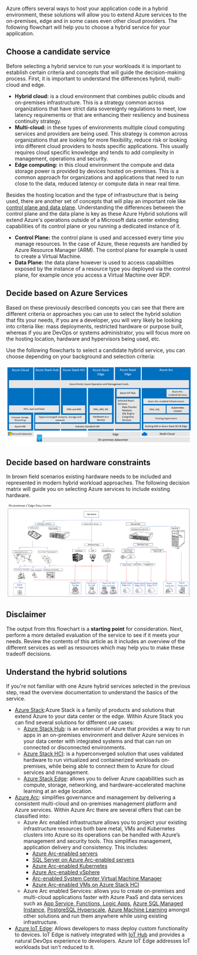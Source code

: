 Azure offers several ways to host your application code in a hybrid environment, these solutions will allow you to extend Azure services to the on-premises, edge and in some cases even other cloud providers. The following flowchart will help you to choose a hybrid service for your application.

## Choose a candidate service

Before selecting a hybrid service to run your workloads it is important to establish certain criteria and concepts that will guide the decision-making process. First, it is important to understand the differences hybrid, multi-cloud and edge.

- **Hybrid cloud:** is a cloud environment that combines public clouds and on-premises infrastructure. This is a strategy common across organizations that have strict data sovereignty regulations to meet, low latency requirements or that are enhancing their resiliency and business continuity strategy.
- **Multi-cloud:** in these types of environments multiple cloud computing services and providers are being used. This strategy is common across organizations that are looking for more flexibility, reduce risk or looking into different cloud providers to hosts specific applications. This usually requires cloud specific knowledge and tends to add complexity in management, operations and security.
- **Edge computing:** in this cloud environment the compute and data storage power is provided by devices hosted on-premises. This is a common approach for organizations and applications that need to run close to the data, reduced latency or compute data in near real time.

Besides the hosting location and the type of infrastructure that is being used, there are another set of concepts that will play an important role like [control plane and data plane](/azure/azure-resource-manager/management/control-plane-and-data-plane). Understanding the differences between the control plane and the data plane is key as these Azure Hybrid solutions will extend Azure's operations outside of a Microsoft data center extending capabilities of its control plane or you running a dedicated instance of it.

- **Control Plane:**  the control plane is used and accessed every time you manage resources. In the case of Azure, these requests are handled by Azure Resource Manager (ARM). The control plane for example is used to create a Virtual Machine.
- **Data Plane:** the data plane however is used to access capabilities exposed by the instance of a resource type you deployed via the control plane, for example once you access a Virtual Machine over RDP.

## Decide based on Azure Services

Based on these previously described concepts you can see that there are different criteria or approaches you can use to select the hybrid solution that fits your needs, if you are a developer, you will very likely be looking into criteria like: mass deployments, restricted hardware or purpose built, whereas if you are DevOps or systems administrator, you will focus more on the hosting location, hardware and hypervisors being used, etc.

Use the following flowcharts to select a candidate hybrid service, you can choose depending on your background and selection criteria:

![Decision tree for Azure hybrid services](./images/hybrid-choices.png)

## Decide based on hardware constraints

In brown field scenarios existing hardware needs to be included and represented in modern hybrid workload approaches. The following decision matrix will guide you on selecting Azure services to include existing hardware.

![Decision tree for Azure hybrid services](./images/hybrid-decision-tree.png)

## Disclaimer

The output from this flowchart is a **starting point** for consideration. Next, perform a more detailed evaluation of the service to see if it meets your needs. Review the contents of this article as it includes an overview of the different services as well as resources which may help you to make these tradeoff decisions.

## Understand the hybrid solutions

If you're not familiar with one Azure hybrid services selected in the previous step, read the overview documentation to understand the basics of the service.

- [Azure Stack](/azure-stack/):Azure Stack is a family of products and solutions that extend Azure to your data center or the edge. Within Azure Stack you can find several solutions for different use cases:
  - [Azure Stack Hub](/azure-stack/operator/azure-stack-overview?view=azs-2108): is an extension of Azure that provides a way to run apps in an on-premises environment and deliver Azure services in your data center with integrated systems and that can run on connected or disconnected environments.
  - [Azure Stack HCI](/azure-stack/hci/): is a hyperconverged solution that uses validated hardware to run virtualized and containerized workloads on-premises, while being able to connect them to Azure for cloud services and management.
  - [Azure Stack Edge](/azure/databox-online/): allows you to deliver Azure capabilities such as compute, storage, networking, and hardware-accelerated machine learning at an edge location.
- [Azure Arc](/azure/azure-arc/overview): simplifies governance and management by delivering a consistent multi-cloud and on-premises management platform and Azure services. Within Azure Arc there are several offers that can be classified into:
  - Azure Arc enabled infrastructure allows you to project your existing infrastructure resources both bare metal, VMs and Kubernetes clusters into Azure so its operations can be handled with Azure’s management and security tools.  This simplifies management, application delivery and consistency. This includes:
    - [Azure Arc-enabled servers](/azure/azure-arc/servers/overview)
    - [SQL Server on Azure Arc-enabled servers](/sql/sql-server/azure-arc/overview?view=sql-server-ver16)
    - [Azure Arc-enabled Kubernetes](/azure/azure-arc/kubernetes/overview)
    - [Azure Arc-enabled vSphere](/azure/azure-arc/vmware-vsphere/overview)
    - [Arc-enabled System Center Virtual Machine Manager](/azure/azure-arc/system-center-virtual-machine-manager/overview)
    - [Azure Arc-enabled VMs on Azure Stack HCI](/azure-stack/hci/manage/azure-arc-enabled-virtual-machines)
  - Azure Arc enabled Services: allows you to create on-premises and multi-cloud applications faster with Azure PaaS and data services such as [App Service, Functions, Logic Apps](/azure/app-service/overview-arc-integration), [Azure SQL Managed Instance](/azure/azure-arc/data/managed-instance-overview), [PostgreSQL Hyperscale](/azure/azure-arc/data/what-is-azure-arc-enabled-postgres-hyperscale), [Azure Machine Learning](/azure/machine-learning/how-to-attach-kubernetes-anywhere?tabs=deploy-extension-with-cli%2Ccli) amongst other solutions and run them
 anywhere while using existing infrastructure.
- [Azure IoT Edge](/azure/iot-edge/?view=iotedge-2020-11): Allows developers to mass deploy custom functionality to devices. IoT Edge is natively integrated with [IoT Hub](/azure/iot-hub/) and provides a natural DevOps experience to developers. Azure IoT Edge addresses IoT workloads but isn't reduced to it.
